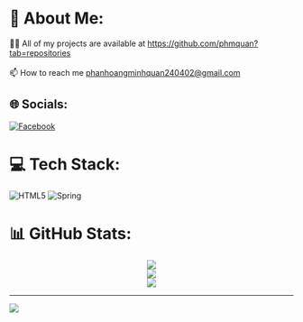 # 💫 About Me:
👨‍💻 All of my projects are available at https://github.com/phmquan?tab=repositories<br><br>📫 How to reach me phanhoangminhquan240402@gmail.com


## 🌐 Socials:
[![Facebook](https://img.shields.io/badge/Facebook-%231877F2.svg?logo=Facebook&logoColor=white)](https://facebook.com/https://fb.com/phm.quan2404) 

# 💻 Tech Stack:
![HTML5](https://img.shields.io/badge/html5-%23E34F26.svg?style=for-the-badge&logo=html5&logoColor=white) ![Spring](https://img.shields.io/badge/spring-%236DB33F.svg?style=for-the-badge&logo=spring&logoColor=white)
# 📊 GitHub Stats:
<div align="center">

![](https://github-readme-stats.vercel.app/api?username=phmquan&theme=dark&hide_border=false&include_all_commits=false&count_private=false)<br/>
![](https://nirzak-streak-stats.vercel.app/?user=phmquan&theme=dark&hide_border=false)<br/>
![](https://github-readme-stats.vercel.app/api/top-langs/?username=phmquan&theme=dark&hide_border=false&include_all_commits=false&count_private=false&layout=compact)

</div>


---
[![](https://visitcount.itsvg.in/api?id=phmquan&icon=0&color=0)](https://visitcount.itsvg.in)

<!-- Proudly created with GPRM ( https://gprm.itsvg.in ) -->
